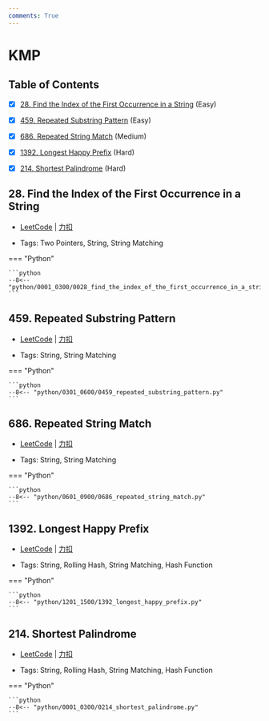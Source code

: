 ```yaml
---
comments: True
---
```


# KMP

## Table of Contents

- [x] [28. Find the Index of the First Occurrence in a String](#28-find-the-index-of-the-first-occurrence-in-a-string) (Easy)
- [x] [459. Repeated Substring Pattern](#459-repeated-substring-pattern) (Easy)
- [x] [686. Repeated String Match](#686-repeated-string-match) (Medium)
- [x] [1392. Longest Happy Prefix](#1392-longest-happy-prefix) (Hard)
- [x] [214. Shortest Palindrome](#214-shortest-palindrome) (Hard)


## 28. Find the Index of the First Occurrence in a String

-    [LeetCode](https://leetcode.com/problems/find-the-index-of-the-first-occurrence-in-a-string/) | [力扣](https://leetcode.cn/problems/find-the-index-of-the-first-occurrence-in-a-string/)

-   Tags: Two Pointers, String, String Matching

=== "Python"

    ```python
    --8<-- "python/0001_0300/0028_find_the_index_of_the_first_occurrence_in_a_string.py"
    ```



## 459. Repeated Substring Pattern

-    [LeetCode](https://leetcode.com/problems/repeated-substring-pattern/) | [力扣](https://leetcode.cn/problems/repeated-substring-pattern/)

-   Tags: String, String Matching

=== "Python"

    ```python
    --8<-- "python/0301_0600/0459_repeated_substring_pattern.py"
    ```



## 686. Repeated String Match

-    [LeetCode](https://leetcode.com/problems/repeated-string-match/) | [力扣](https://leetcode.cn/problems/repeated-string-match/)

-   Tags: String, String Matching

=== "Python"

    ```python
    --8<-- "python/0601_0900/0686_repeated_string_match.py"
    ```



## 1392. Longest Happy Prefix

-    [LeetCode](https://leetcode.com/problems/longest-happy-prefix/) | [力扣](https://leetcode.cn/problems/longest-happy-prefix/)

-   Tags: String, Rolling Hash, String Matching, Hash Function

=== "Python"

    ```python
    --8<-- "python/1201_1500/1392_longest_happy_prefix.py"
    ```



## 214. Shortest Palindrome

-    [LeetCode](https://leetcode.com/problems/shortest-palindrome/) | [力扣](https://leetcode.cn/problems/shortest-palindrome/)

-   Tags: String, Rolling Hash, String Matching, Hash Function

=== "Python"

    ```python
    --8<-- "python/0001_0300/0214_shortest_palindrome.py"
    ```



